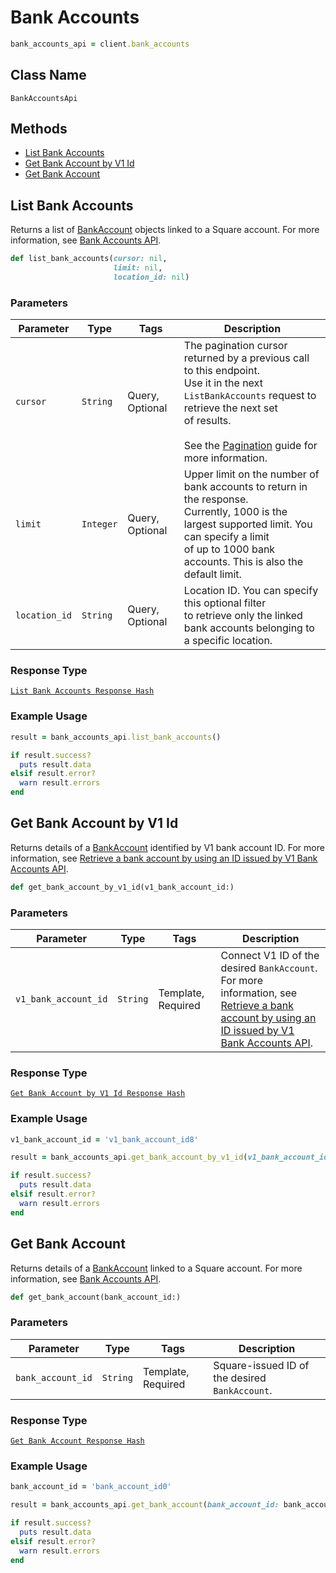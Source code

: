 # Bank Accounts

```ruby
bank_accounts_api = client.bank_accounts
```

## Class Name

`BankAccountsApi`

## Methods

* [List Bank Accounts](/doc/bank-accounts.md#list-bank-accounts)
* [Get Bank Account by V1 Id](/doc/bank-accounts.md#get-bank-account-by-v1-id)
* [Get Bank Account](/doc/bank-accounts.md#get-bank-account)

## List Bank Accounts

Returns a list of [BankAccount](#type-bankaccount) objects linked to a Square account. 
For more information, see 
[Bank Accounts API](https://developer.squareup.com/docs/docs/bank-accounts-api).

```ruby
def list_bank_accounts(cursor: nil,
                       limit: nil,
                       location_id: nil)
```

### Parameters

| Parameter | Type | Tags | Description |
|  --- | --- | --- | --- |
| `cursor` | `String` | Query, Optional | The pagination cursor returned by a previous call to this endpoint.<br>Use it in the next `ListBankAccounts` request to retrieve the next set <br>of results.<br><br>See the [Pagination](https://developer.squareup.com/docs/docs/working-with-apis/pagination) guide for more information. |
| `limit` | `Integer` | Query, Optional | Upper limit on the number of bank accounts to return in the response. <br>Currently, 1000 is the largest supported limit. You can specify a limit <br>of up to 1000 bank accounts. This is also the default limit. |
| `location_id` | `String` | Query, Optional | Location ID. You can specify this optional filter <br>to retrieve only the linked bank accounts belonging to a specific location. |

### Response Type

[`List Bank Accounts Response Hash`](/doc/models/list-bank-accounts-response.md)

### Example Usage

```ruby
result = bank_accounts_api.list_bank_accounts()

if result.success?
  puts result.data
elsif result.error?
  warn result.errors
end
```

## Get Bank Account by V1 Id

Returns details of a [BankAccount](#type-bankaccount) identified by V1 bank account ID. 
For more information, see 
[Retrieve a bank account by using an ID issued by V1 Bank Accounts API](https://developer.squareup.com/docs/docs/bank-accounts-api#retrieve-a-bank-account-by-using-an-id-issued-by-the-v1-bank-accounts-api).

```ruby
def get_bank_account_by_v1_id(v1_bank_account_id:)
```

### Parameters

| Parameter | Type | Tags | Description |
|  --- | --- | --- | --- |
| `v1_bank_account_id` | `String` | Template, Required | Connect V1 ID of the desired `BankAccount`. For more information, see <br>[Retrieve a bank account by using an ID issued by V1 Bank Accounts API](https://developer.squareup.com/docs/docs/bank-accounts-api#retrieve-a-bank-account-by-using-an-id-issued-by-v1-bank-accounts-api). |

### Response Type

[`Get Bank Account by V1 Id Response Hash`](/doc/models/get-bank-account-by-v1-id-response.md)

### Example Usage

```ruby
v1_bank_account_id = 'v1_bank_account_id8'

result = bank_accounts_api.get_bank_account_by_v1_id(v1_bank_account_id: v1_bank_account_id)

if result.success?
  puts result.data
elsif result.error?
  warn result.errors
end
```

## Get Bank Account

Returns details of a [BankAccount](#type-bankaccount) 
linked to a Square account. For more information, see 
[Bank Accounts API](https://developer.squareup.com/docs/docs/bank-accounts-api).

```ruby
def get_bank_account(bank_account_id:)
```

### Parameters

| Parameter | Type | Tags | Description |
|  --- | --- | --- | --- |
| `bank_account_id` | `String` | Template, Required | Square-issued ID of the desired `BankAccount`. |

### Response Type

[`Get Bank Account Response Hash`](/doc/models/get-bank-account-response.md)

### Example Usage

```ruby
bank_account_id = 'bank_account_id0'

result = bank_accounts_api.get_bank_account(bank_account_id: bank_account_id)

if result.success?
  puts result.data
elsif result.error?
  warn result.errors
end
```

